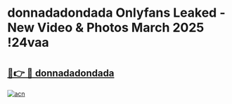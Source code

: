 # donnadadondada Onlyfans Leaked - New Video & Photos March 2025 !24vaa

# <h2><a href="https://jzf3hg.iuczelnia.edu.pl?title=donnadadondada&ref=24vaa">🔗👉 🔴 donnadadondada</a></h2>

[![acn](https://github.com/user-attachments/assets/0f9c940e-d8b0-45ae-aac7-cd30a18b3e1c)](https://jzf3hg.iuczelnia.edu.pl?title=donnadadondada&ref=24vaa)

